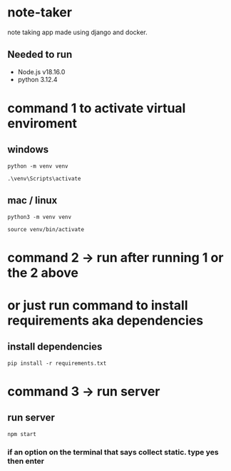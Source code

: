 # note-taker
note taking app made using django and docker. 

## Needed to run 
- Node.js v18.16.0
- python  3.12.4

# command 1 to activate virtual enviroment
## windows
```
python -m venv venv
```
```
.\venv\Scripts\activate
```

## mac / linux
```
python3 -m venv venv
```
```
source venv/bin/activate
```

# command 2 -> run after running 1 or the 2 above
# or just run command to install requirements aka dependencies
## install dependencies
```
pip install -r requirements.txt
```

# command 3 -> run server
## run server
```
npm start
```
### if an option on the terminal that says collect static. type yes then enter

